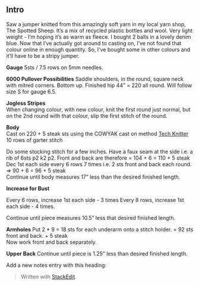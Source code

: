 
## Intro
Saw a jumper knitted from this amazingly soft yarn in my local yarn shop, The Spotted Sheep. It’s a mix of recycled plastic bottles and wool. Very light weight - I’m hoping it’s as warm as fleece. I bought 2 balls in a lovely denim blue. Now that I’ve actually got around to casting on, I’ve not found that colour online in enough quantity. So, I’ve bought some in other colours and it’ll have to be a stripy jumper.

**Gauge**
5sts / 7.5 rows on 5mm needles.

**6000 Pullover Possibilities**
Saddle shoulders, in the round, square neck with mitred corners. Bottom up. Finished hip 44” = 220 all round. Will follow size S for gauge 6.5.

**Jogless Stripes**  
When changing colour, with new colour, knit the first round just normal, but on the 2nd round with that colour, slip the first stitch of the round.

**Body**  
Cast on 220 + 5 steak sts using the COWYAK cast on method  [Tech Knitter](http://techknitting.blogspot.com/2007/10/cowyak-waste-yarn-method-of-provisional.html)  
10 rows of garter stitch

Do some stocking stitch for a few inches. Have a faux seam at the side i.e. a rib of 6sts p2 k2 p2. Front and back are therefore = 104 + 6 = 110 + 5 steak  
Dec 1st each side every 6 rows 7 times i.e. 2 sts front and back each round. => 90 + 6 = 96 + 5 steak  
Continue until body measures 17” less than the desired finished length.

**Increase for Bust**

Every 6 rows, increase 1st each side - 3 times
Every 8 rows, increase 1st each side - 4 times.

Continue until piece measures 10.5” less that desired finished length.

**Armholes**
Put 2 * 9 = 18 sts for each underarm onto a stitch holder. = 92 sts front and back. + 5 steak  
Now work front and back separately.

**Upper Back**
Continue until piece is 1.25” less than desired finished length.

Add a new notes entry with this heading:

> Written with [StackEdit](https://stackedit.io/).
<!--stackedit_data:
eyJoaXN0b3J5IjpbLTM1ODk2MzAyMF19
-->